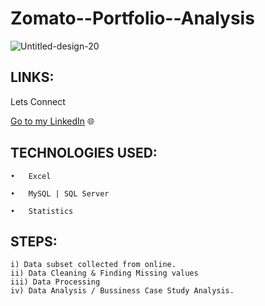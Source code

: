 # Zomato--Portfolio--Analysis
![Untitled-design-20](https://user-images.githubusercontent.com/82509629/227653169-0decd6ec-68b8-44bd-b790-ade74266aeb2.png)

## LINKS: 

Lets Connect

[Go to my LinkedIn](https://www.linkedin.com/in/nitesh-gautam-2a7a87209/) 🌐


## TECHNOLOGIES USED:

    •	Excel

    •	MySQL | SQL Server

    •	Statistics
    
   ## STEPS:

    i) Data subset collected from online.
    ii) Data Cleaning & Finding Missing values
    iii) Data Processing 
    iv) Data Analysis / Bussiness Case Study Analysis.
    
